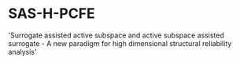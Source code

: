 # SAS-H-PCFE
'Surrogate assisted active subspace and active subspace assisted surrogate - A new paradigm for high dimensional structural reliability analysis'

